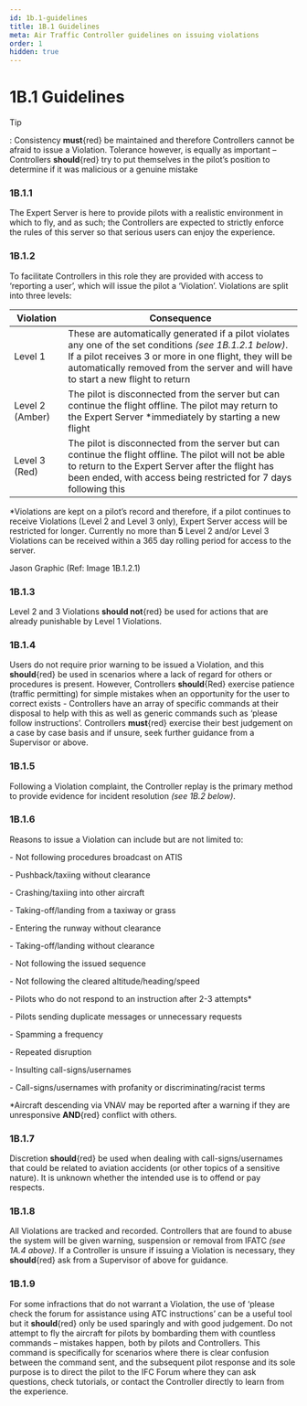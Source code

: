 ```yaml
---
id: 1b.1-guidelines
title: 1B.1 Guidelines
meta: Air Traffic Controller guidelines on issuing violations
order: 1
hidden: true
---
```


# 1B.1  Guidelines

 

Tip

: Consistency **must**{red} be maintained and therefore Controllers cannot be afraid to issue a Violation. Tolerance however, is equally as important – Controllers **should**{red} try to put themselves in the pilot’s position to determine if it was malicious or a genuine mistake

 

### 1B.1.1    

The Expert Server is here to provide pilots with a realistic environment in which to fly, and as such; the Controllers are expected to strictly enforce the rules of this server so that serious users can enjoy the experience.

 

### 1B.1.2    

To facilitate Controllers in this role they are provided with access to ‘reporting a user’, which will issue the pilot a ‘Violation’. Violations are split into three levels:

 

| **Violation**    | **Consequence**                                              |
| ---------------- | ------------------------------------------------------------ |
| Level  1         | These are automatically generated if a pilot violates any one of the set conditions  *(see 1B.1.2.1 below)*. If a pilot receives 3 or more in one flight, they will be automatically removed from the server and will have to start a new flight to return |
| Level  2 (Amber) | The pilot is disconnected from the server but can continue the flight offline.  The pilot may return to the Expert Server *immediately by starting a new flight |
| Level  3 (Red)   | The pilot is disconnected from the server but can continue the flight offline.  The pilot will not be able to return to the Expert Server after the flight has been ended, with access being restricted for 7 days following this |

 

*Violations are kept on a pilot’s record and therefore, if a pilot continues to receive Violations (Level 2 and Level 3 only), Expert Server access will be restricted for longer. Currently no more than **5** Level 2 and/or Level 3 Violations can be received within a 365 day rolling period for access to the server.



Jason Graphic (Ref: Image 1B.1.2.1)



### 1B.1.3    

Level 2 and 3 Violations **should not**{red} be used for actions that are already punishable by Level 1 Violations.



### 1B.1.4    

Users do not require prior warning to be issued a Violation, and this **should**{red} be used in scenarios where a lack of regard for others or procedures is present. However, Controllers **should**{Red} exercise patience (traffic permitting) for simple mistakes when an opportunity for the user to correct exists - Controllers have an array of specific commands at their disposal to help with this as well as generic commands such as ‘please follow instructions’. Controllers **must**{red} exercise their best judgement on a case by case basis and if unsure, seek further guidance from a Supervisor or above.



### 1B.1.5    

Following a Violation complaint, the Controller replay is the primary method to provide evidence for incident resolution *(see 1B.2 below)*.

 

### 1B.1.6    

Reasons to issue a Violation can include but are not limited to:

 

\-    Not following procedures broadcast on ATIS

\-    Pushback/taxiing without clearance

\-    Crashing/taxiing into other aircraft

\-    Taking-off/landing from a taxiway or grass

\-    Entering the runway without clearance

\-    Taking-off/landing without clearance

\-    Not following the issued sequence

\-    Not following the cleared altitude/heading/speed

\-    Pilots who do not respond to an instruction after 2-3 attempts*

\-    Pilots sending duplicate messages or unnecessary requests 

\-    Spamming a frequency

\-    Repeated disruption

\-    Insulting call-signs/usernames

\-    Call-signs/usernames with profanity or discriminating/racist terms

 

*Aircraft descending via VNAV may be reported after a warning if they are unresponsive **AND**{red} conflict with others.

 

### 1B.1.7    

Discretion **should**{red} be used when dealing with call-signs/usernames that could be related to aviation accidents (or other topics of a sensitive nature). It is unknown whether the intended use is to offend or pay respects.



### 1B.1.8    

All Violations are tracked and recorded. Controllers that are found to abuse the system will be given warning, suspension or removal from IFATC *(see 1A.4 above)*. If a Controller is unsure if issuing a Violation is necessary, they **should**{red} ask from a Supervisor of above for guidance.



### 1B.1.9   

For some infractions that do not warrant a Violation, the use of ‘please check the forum for assistance using ATC instructions’ can be a useful tool but it **should**{red} only be used sparingly and with good judgement. Do not attempt to fly the aircraft for pilots by bombarding them with countless commands – mistakes happen, both by pilots and Controllers. This command is specifically for scenarios where there is clear confusion between the command sent, and the subsequent pilot response and its sole purpose is to direct the pilot to the IFC Forum where they can ask questions, check tutorials, or contact the Controller directly to learn from the experience.

 